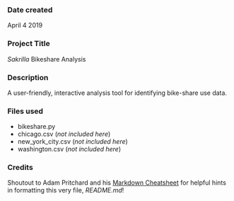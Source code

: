 ### Date created
April 4 2019

### Project Title
*Sakrilla* Bikeshare Analysis

### Description
A user-friendly, interactive analysis tool for identifying bike-share use data.

### Files used
+ bikeshare.py
+ chicago.csv (_not included here_)
+ new_york_city.csv (_not included here_)
+ washington.csv (_not included here_)

### Credits
Shoutout to Adam Pritchard and his [Markdown Cheatsheet](https://github.com/adam-p/markdown-here/wiki/Markdown-Cheatsheet) for helpful hints in formatting this very file, _README.md_!

